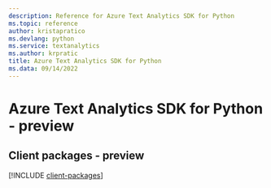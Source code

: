 ```yaml
---
description: Reference for Azure Text Analytics SDK for Python
ms.topic: reference
author: kristapratico
ms.devlang: python
ms.service: textanalytics
ms.author: krpratic
title: Azure Text Analytics SDK for Python
ms.data: 09/14/2022
---
```

# Azure Text Analytics SDK for Python - preview

## Client packages - preview
[!INCLUDE [client-packages](text-analytics-client-index.md)]